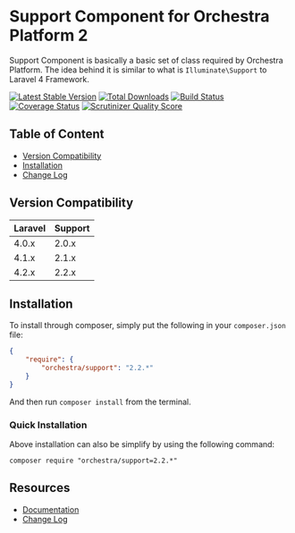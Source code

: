 Support Component for Orchestra Platform 2
==============

Support Component is basically a basic set of class required by Orchestra Platform. The idea behind it is similar to what is `Illuminate\Support` to Laravel 4 Framework.


[![Latest Stable Version](https://poser.pugx.org/orchestra/support/v/stable.png)](https://packagist.org/packages/orchestra/support)
[![Total Downloads](https://poser.pugx.org/orchestra/support/downloads.png)](https://packagist.org/packages/orchestra/support)
[![Build Status](https://travis-ci.org/orchestral/support.svg?branch=2.2)](https://travis-ci.org/orchestral/support)
[![Coverage Status](https://coveralls.io/repos/orchestral/support/badge.png?branch=2.2)](https://coveralls.io/r/orchestral/support?branch=2.2)
[![Scrutinizer Quality Score](https://scrutinizer-ci.com/g/orchestral/support/badges/quality-score.png?b=2.2)](https://scrutinizer-ci.com/g/orchestral/support/)

## Table of Content

* [Version Compatibility](#version-compatibility)
* [Installation](#installation)
* [Change Log](http://orchestraplatform.com/docs/latest/components/support/changes#v2-1)

## Version Compatibility

Laravel    | Support
:----------|:----------
 4.0.x     | 2.0.x
 4.1.x     | 2.1.x
 4.2.x     | 2.2.x

## Installation

To install through composer, simply put the following in your `composer.json` file:

```json
{
	"require": {
		"orchestra/support": "2.2.*"
	}
}
```

And then run `composer install` from the terminal.

### Quick Installation

Above installation can also be simplify by using the following command:

	composer require "orchestra/support=2.2.*"

## Resources

* [Documentation](http://orchestraplatform.com/docs/latest/components/support)
* [Change Log](http://orchestraplatform.com/docs/latest/components/support/changes#v2-1)
